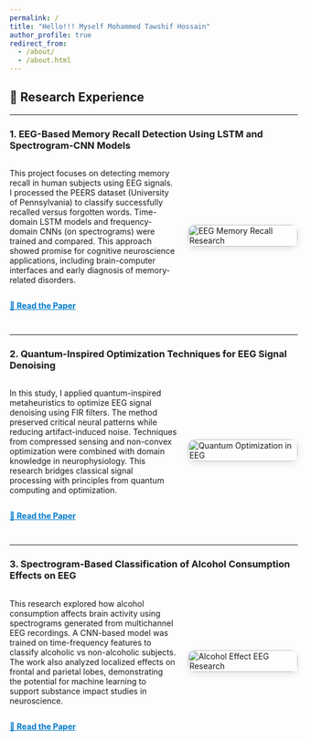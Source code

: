 ```yaml
---
permalink: /
title: "Hello!!! Myself Mohammed Tawshif Hossain"
author_profile: true
redirect_from: 
  - /about/
  - /about.html
---
```


<style>
  .project-container {
    display: flex;
    align-items: center;
    justify-content: space-between;
    margin-bottom: 3em;
    gap: 20px;
    flex-wrap: wrap;
  }
  .project-text {
    flex: 1 1 55%;
  }
  .project-image {
    flex: 1 1 35%;
    max-width: 320px;
  }
  .project-image img {
    width: 100%;
    border-radius: 12px;
    box-shadow: 0 4px 12px rgba(0,0,0,0.1);
  }
  .project-link {
    margin-top: 1em;
    display: inline-block;
    font-weight: bold;
    color: #007acc;
  }
</style>

## 🧠 Research Experience

---

### 1. EEG-Based Memory Recall Detection Using LSTM and Spectrogram-CNN Models

<div class="project-container">
  <div class="project-text">
    <p>
      This project focuses on detecting memory recall in human subjects using EEG signals. I processed the PEERS dataset (University of Pennsylvania) to classify successfully recalled versus forgotten words. Time-domain LSTM models and frequency-domain CNNs (on spectrograms) were trained and compared. This approach showed promise for cognitive neuroscience applications, including brain-computer interfaces and early diagnosis of memory-related disorders.
    </p>
    <a class="project-link" href="https://example.com/peers-eeg-recall-paper" target="_blank">🔗 Read the Paper</a>
  </div>
  <div class="project-image">
    <img src="images/site-logo.png" alt="EEG Memory Recall Research">
  </div>
</div>

---

### 2. Quantum-Inspired Optimization Techniques for EEG Signal Denoising

<div class="project-container">
  <div class="project-text">
    <p>
      In this study, I applied quantum-inspired metaheuristics to optimize EEG signal denoising using FIR filters. The method preserved critical neural patterns while reducing artifact-induced noise. Techniques from compressed sensing and non-convex optimization were combined with domain knowledge in neurophysiology. This research bridges classical signal processing with principles from quantum computing and optimization.
    </p>
    <a class="project-link" href="https://example.com/quantum-eeg-denoising" target="_blank">🔗 Read the Paper</a>
  </div>
  <div class="project-image">
    <img src="/assets/images/project2-quantum.jpg" alt="Quantum Optimization in EEG">
  </div>
</div>

---

### 3. Spectrogram-Based Classification of Alcohol Consumption Effects on EEG

<div class="project-container">
  <div class="project-text">
    <p>
      This research explored how alcohol consumption affects brain activity using spectrograms generated from multichannel EEG recordings. A CNN-based model was trained on time-frequency features to classify alcoholic vs non-alcoholic subjects. The work also analyzed localized effects on frontal and parietal lobes, demonstrating the potential for machine learning to support substance impact studies in neuroscience.
    </p>
    <a class="project-link" href="https://example.com/alcohol-eeg-spectrogram" target="_blank">🔗 Read the Paper</a>
  </div>
  <div class="project-image">
    <img src="/assets/images/project3-alcohol.jpg" alt="Alcohol Effect EEG Research">
  </div>
</div>

